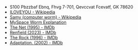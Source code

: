 - S100 Pbzzbaf Ebnq, Fhvg 7-701, Qevccvat Fcevatf, GK 78620
- [ILOVEYOU - Wikipedia](https://en.wikipedia.org/wiki/ILOVEYOU)
- [Samy (computer worm) - Wikipedia](https://en.m.wikipedia.org/wiki/Samy_(computer_worm))
- [MySpace Worm Explanation](https://web.archive.org/web/20160305044015/http://samy.pl/popular/tech.html)
- [The Net (1995) - IMDb](https://www.imdb.com/title/tt0113957/)
- [Renfield (2023) - IMDb](https://www.imdb.com/title/tt11358390/)
- [The Rock (1996) - IMDb](https://www.imdb.com/title/tt0117500/)
- [Adaptation. (2002) - IMDb](https://www.imdb.com/title/tt0268126/)